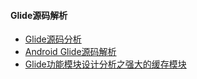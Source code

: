 #### Glide源码解析

- [Glide源码分析](http://www.lightskystreet.com/2015/10/12/glide_source_analysis/)
- [Android Glide源码解析](http://frodoking.github.io/2015/10/10/android-glide/)
- [Glide功能模块设计分析之强大的缓存模块](http://ethanhua.cn/archives/243)

